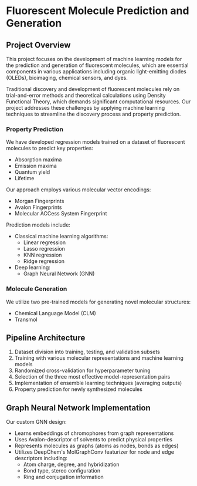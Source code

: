 # Fluorescent Molecule Prediction and Generation

## Project Overview
This project focuses on the development of machine learning models for the prediction and generation of fluorescent molecules, which are essential components in various applications including organic light-emitting diodes (OLEDs), bioimaging, chemical sensors, and dyes.

Traditional discovery and development of fluorescent molecules rely on trial-and-error methods and theoretical calculations using Density Functional Theory, which demands significant computational resources. Our project addresses these challenges by applying machine learning techniques to streamline the discovery process and property prediction.

### Property Prediction
We have developed regression models trained on a dataset of fluorescent molecules to predict key properties:
- Absorption maxima
- Emission maxima
- Quantum yield
- Lifetime

Our approach employs various molecular vector encodings:
- Morgan Fingerprints
- Avalon Fingerprints
- Molecular ACCess System Fingerprint

Prediction models include:
- Classical machine learning algorithms:
  - Linear regression
  - Lasso regression
  - KNN regression
  - Ridge regression
- Deep learning:
  - Graph Neural Network (GNN)

### Molecule Generation
We utilize two pre-trained models for generating novel molecular structures:
- Chemical Language Model (CLM)
- Transmol

## Pipeline Architecture
1. Dataset division into training, testing, and validation subsets
2. Training with various molecular representations and machine learning models
3. Randomized cross-validation for hyperparameter tuning
4. Selection of the three most effective model-representation pairs
5. Implementation of ensemble learning techniques (averaging outputs)
6. Property prediction for newly synthesized molecules

## Graph Neural Network Implementation
Our custom GNN design:
- Learns embeddings of chromophores from graph representations
- Uses Avalon-descriptor of solvents to predict physical properties
- Represents molecules as graphs (atoms as nodes, bonds as edges)
- Utilizes DeepChem's MolGraphConv featurizer for node and edge descriptors including:
  - Atom charge, degree, and hybridization
  - Bond type, stereo configuration
  - Ring and conjugation information

